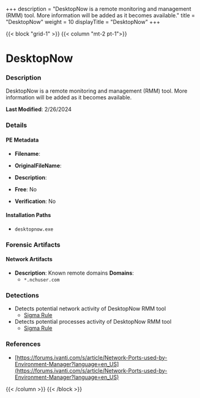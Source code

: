 +++
description = "DesktopNow is a remote monitoring and management (RMM) tool. More information will be added as it becomes available."
title = "DesktopNow"
weight = 10
displayTitle = "DesktopNow"
+++


{{< block "grid-1" >}}
{{< column "mt-2 pt-1">}}

# DesktopNow


### Description

DesktopNow is a remote monitoring and management (RMM) tool. More information will be added as it becomes available.



**Last Modified**: 2/26/2024

### Details


#### PE Metadata
- **Filename**: 
- **OriginalFileName**: 
- **Description**: 


- **Free**: No

- **Verification**: No




#### Installation Paths
- `desktopnow.exe`

### Forensic Artifacts




#### Network Artifacts
- **Description**: Known remote domains  **Domains**:
    - `*.nchuser.com`


### Detections
- Detects potential network activity of DesktopNow RMM tool
  - [Sigma Rule](https://github.com/magicsword-io/LOLRMM/blob/main/detections/sigma/desktopnow_network_sigma.yml)
- Detects potential processes activity of DesktopNow RMM tool
  - [Sigma Rule](https://github.com/magicsword-io/LOLRMM/blob/main/detections/sigma/desktopnow_processes_sigma.yml)

### References
- [https://forums.ivanti.com/s/article/Network-Ports-used-by-Environment-Manager?language=en_US](https://forums.ivanti.com/s/article/Network-Ports-used-by-Environment-Manager?language=en_US)



{{< /column >}}
{{< /block >}}
